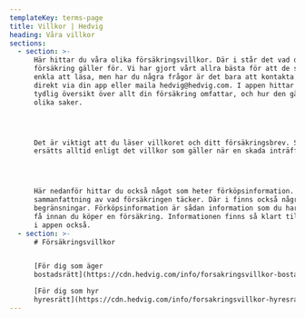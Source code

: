 ```yaml
---
templateKey: terms-page
title: Villkor | Hedvig
heading: Våra villkor
sections:
  - section: >-
      Här hittar du våra olika försäkringsvillkor. Där i står det vad din
      försäkring gäller för. Vi har gjort vårt allra bästa för att de ska vara
      enkla att läsa, men har du några frågor är det bara att kontakta Hedvig
      direkt via din app eller maila hedvig@hedvig.com. I appen hittar du en
      tydlig översikt över allt din försäkring omfattar, och hur den gäller för
      olika saker.




      Det är viktigt att du läser villkoret och ditt försäkringsbrev. Skador
      ersätts alltid enligt det villkor som gäller när en skada inträffar.




      Här nedanför hittar du också något som heter förköpsinformation. Det är en
      sammanfattning av vad försäkringen täcker. Där i finns också några viktiga
      begränsningar. Förköpsinformation är sådan information som du har rätt att
      få innan du köper en försäkring. Informationen finns så klart tillgänglig
      i appen också.
  - section: >-
      # Försäkringsvillkor


      [För dig som äger
      bostadsrätt](https://cdn.hedvig.com/info/forsakringsvillkor-bostadsratt-2018-02.pdf)

      [För dig som hyr
      hyresrätt](https://cdn.hedvig.com/info/forsakringsvillkor-hyresratt-2018-02.pdf)
---
```


